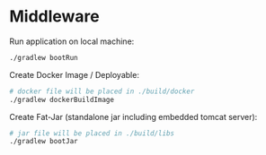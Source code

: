 Middleware
==========

Run application on  local machine:
```bash
./gradlew bootRun
```

Create Docker Image / Deployable:
```bash
# docker file will be placed in ./build/docker
./gradlew dockerBuildImage
```

Create Fat-Jar (standalone jar including embedded tomcat server):
```bash
# jar file will be placed in ./build/libs
./gradlew bootJar
```
